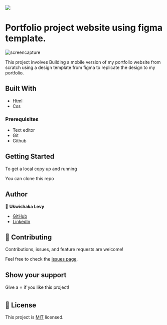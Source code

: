 ![](https://img.shields.io/badge/Microverse-blueviolet)

# Portfolio project website using figma template.

![screencapture](https://user-images.githubusercontent.com/87197412/149004122-91f496a0-58d7-4842-a877-b9831f0b5aba.png)

This project involves Building a mobile version of my portfolio website from scratch using a design template from figma to replicate the design to my portfolio.

## Built With

- Html
- Css

### Prerequisites

- Text editor
- Git
- Github

## Getting Started

To get a local copy up and running

  You can clone this repo

## Author

👤 **Ukwishaka Levy**

- [GitHub](https://github.com/levy002)
- [LinkedIn](https://www.linkedin.com/in/levy-ukwishaka-405391223)

## 🤝 Contributing

Contributions, issues, and feature requests are welcome!

Feel free to check the [issues page](.../).

## Show your support

Give a ⭐️ if you like this project!

## 📝 License

This project is [MIT](./MIT.md) licensed.
